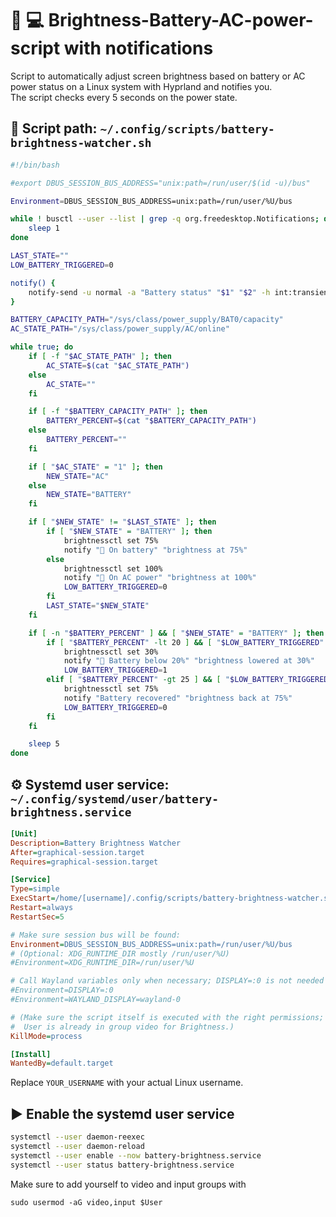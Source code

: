 # :battery: :computer: Brightness-Battery-AC-power-script with notifications

Script to automatically adjust screen brightness based on battery or AC power status on a Linux system with Hyprland and notifies you.\
The script checks every 5 seconds on the power state.

## 📜 Script path: `~/.config/scripts/battery-brightness-watcher.sh`

```bash
#!/bin/bash

#export DBUS_SESSION_BUS_ADDRESS="unix:path=/run/user/$(id -u)/bus"

Environment=DBUS_SESSION_BUS_ADDRESS=unix:path=/run/user/%U/bus

while ! busctl --user --list | grep -q org.freedesktop.Notifications; do
    sleep 1
done

LAST_STATE=""
LOW_BATTERY_TRIGGERED=0

notify() {
    notify-send -u normal -a "Battery status" "$1" "$2" -h int:transient:1
}

BATTERY_CAPACITY_PATH="/sys/class/power_supply/BAT0/capacity"
AC_STATE_PATH="/sys/class/power_supply/AC/online"

while true; do
    if [ -f "$AC_STATE_PATH" ]; then
        AC_STATE=$(cat "$AC_STATE_PATH")
    else
        AC_STATE=""
    fi

    if [ -f "$BATTERY_CAPACITY_PATH" ]; then
        BATTERY_PERCENT=$(cat "$BATTERY_CAPACITY_PATH")
    else
        BATTERY_PERCENT=""
    fi

    if [ "$AC_STATE" = "1" ]; then
        NEW_STATE="AC"
    else
        NEW_STATE="BATTERY"
    fi

    if [ "$NEW_STATE" != "$LAST_STATE" ]; then
        if [ "$NEW_STATE" = "BATTERY" ]; then
            brightnessctl set 75%
            notify "󱊣 On battery" "brightness at 75%"
        else
            brightnessctl set 100%
            notify "󱐥 On AC power" "brightness at 100%"
            LOW_BATTERY_TRIGGERED=0
        fi
        LAST_STATE="$NEW_STATE"
    fi

    if [ -n "$BATTERY_PERCENT" ] && [ "$NEW_STATE" = "BATTERY" ]; then
        if [ "$BATTERY_PERCENT" -lt 20 ] && [ "$LOW_BATTERY_TRIGGERED" -eq 0 ]; then
            brightnessctl set 30%
            notify "󱊡 Battery below 20%" "brightness lowered at 30%"
            LOW_BATTERY_TRIGGERED=1
        elif [ "$BATTERY_PERCENT" -gt 25 ] && [ "$LOW_BATTERY_TRIGGERED" -eq 1 ]; then
            brightnessctl set 75%
            notify "Battery recovered" "brightness back at 75%"
            LOW_BATTERY_TRIGGERED=0
        fi
    fi

    sleep 5
done
```

## ⚙️ Systemd user service: `~/.config/systemd/user/battery-brightness.service`

```ini
[Unit]
Description=Battery Brightness Watcher
After=graphical-session.target
Requires=graphical-session.target

[Service]
Type=simple
ExecStart=/home/[username]/.config/scripts/battery-brightness-watcher.sh
Restart=always
RestartSec=5

# Make sure session bus will be found:
Environment=DBUS_SESSION_BUS_ADDRESS=unix:path=/run/user/%U/bus
# (Optional: XDG_RUNTIME_DIR mostly /run/user/%U)
#Environment=XDG_RUNTIME_DIR=/run/user/%U

# Call Wayland variables only when necessary; DISPLAY=:0 is not needed in Wayland.
#Environment=DISPLAY=:0
#Environment=WAYLAND_DISPLAY=wayland-0

# (Make sure the script itself is executed with the right permissions; 
#  User is already in group video for Brightness.)
KillMode=process

[Install]
WantedBy=default.target


```

Replace `YOUR_USERNAME` with your actual Linux username.

## ▶️ Enable the systemd user service

```bash
systemctl --user daemon-reexec
systemctl --user daemon-reload
systemctl --user enable --now battery-brightness.service
systemctl --user status battery-brightness.service
```

Make sure to add yourself to video and input groups with 
```
sudo usermod -aG video,input $User
```

